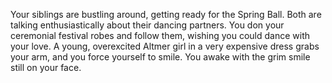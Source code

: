 Your siblings are bustling around, getting ready for the Spring Ball. Both are talking enthusiastically about their dancing partners. You don your ceremonial
festival robes and follow them, wishing you could dance with your love. A young, overexcited Altmer girl in a very expensive dress grabs your arm,
and you force yourself to smile. You awake with the grim smile still on your face.
